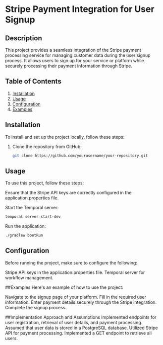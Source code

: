 # Stripe Payment Integration for User Signup


## Description

This project provides a seamless integration of the Stripe payment processing service for managing customer data during the user signup process. It allows users to sign up for your service or platform while securely processing their payment information through Stripe.

## Table of Contents

1. [Installation](#installation)
2. [Usage](#usage)
3. [Configuration](#configuration)
4. [Examples](#examples)


## Installation

To install and set up the project locally, follow these steps:

1. Clone the repository from GitHub:

   ```bash
   git clone https://github.com/yourusername/your-repository.git
   ```


## Usage

To use this project, follow these steps:

Ensure that the Stripe API keys are correctly configured in the application.properties file.

Start the Temporal server:

```bash
temporal server start-dev
``` 

Run the application:
```bash
./gradlew bootRun
```


## Configuration

Before running the project, make sure to configure the following:

Stripe API keys in the application.properties file.
Temporal server for workflow management.


##Examples
Here's an example of how to use the project:

Navigate to the signup page of your platform.
Fill in the required user information.
Enter payment details securely through the Stripe integration.
Complete the signup process.


##Implementation Approach and Assumptions
Implemented endpoints for user registration, retrieval of user details, and payment processing.
Assumed that user data is stored in a PostgreSQL database.
Utilized Stripe API for payment processing.
Implemented a GET endpoint to retrieve all users.










